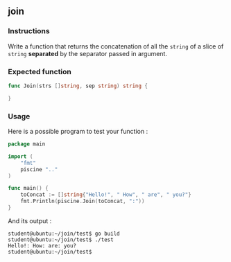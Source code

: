 ## join

### Instructions

Write a function that returns the concatenation of all the `string` of a slice of `string` **separated** by the separator passed in argument.

### Expected function

```go
func Join(strs []string, sep string) string {

}
```

### Usage

Here is a possible program to test your function :

```go
package main

import (
	"fmt"
	piscine ".."
)

func main() {
	toConcat := []string{"Hello!", " How", " are", " you?"}
	fmt.Println(piscine.Join(toConcat, ":"))
}
```

And its output :

```console
student@ubuntu:~/join/test$ go build
student@ubuntu:~/join/test$ ./test
Hello!: How: are: you?
student@ubuntu:~/join/test$
```
